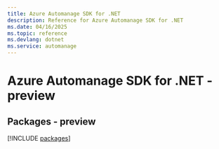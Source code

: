 ```yaml
---
title: Azure Automanage SDK for .NET
description: Reference for Azure Automanage SDK for .NET
ms.date: 04/16/2025
ms.topic: reference
ms.devlang: dotnet
ms.service: automanage
---
```

# Azure Automanage SDK for .NET - preview
## Packages - preview
[!INCLUDE [packages](automanage-index.md)]